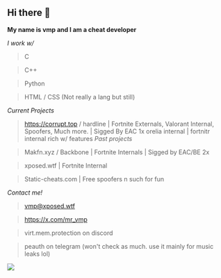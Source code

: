 ## Hi there 👋

**My name is vmp and I am a cheat developer**

*I work w/*

> C

> C++

> Python

> HTML / CSS (Not really a lang but still)

*Current Projects*
> https://corrupt.top / hardline | Fortnite Externals, Valorant Internal, Spoofers, Much more. | Sigged By EAC 1x
> orelia internal | fortnitr internal rich w/ features
*Past projects*

> Makfn.xyz / Backbone | Fortnite Internals | Sigged by EAC/BE 2x

> xposed.wtf | Fortnite Internal

> Static-cheats.com | Free spoofers n such for fun

*Contact me!*

> vmp@xposed.wtf

> https://x.com/mr_vmp

> virt.mem.protection on discord

> peauth on telegram (won't check as much. use it mainly for music leaks lol)

<img src="https://counter.lunoxia.net/get/@vmpprotect?theme=asoul"></img>
